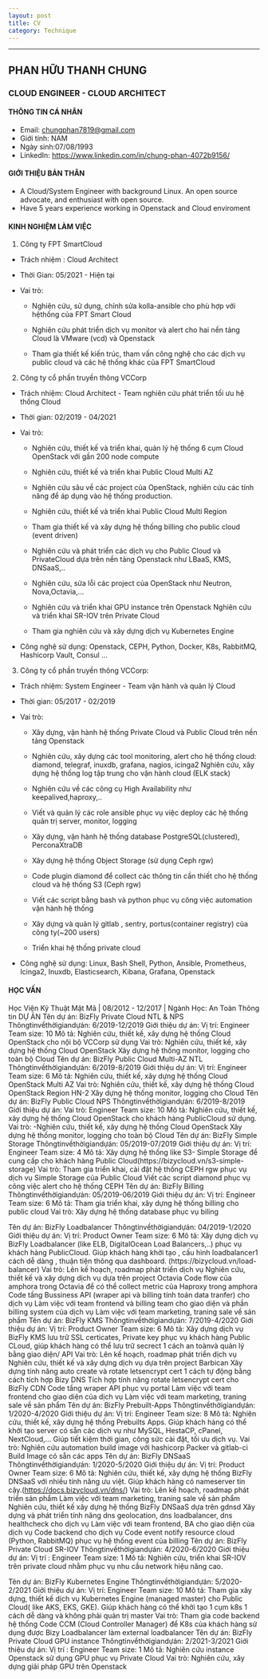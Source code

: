 ```yaml
---
layout: post
title: CV
category: Technique
---
```

---

## PHAN HỮU THANH CHUNG
### CLOUD ENGINEER - CLOUD ARCHITECT

#### THÔNG TIN CÁ NHÂN

- Email: chungphan7819@gmail.com
- Giới tính: NAM 
- Ngày sinh:07/08/1993
- LinkedIn: https://www.linkedin.com/in/chung-phan-4072b9156/


#### GIỚI THIỆU BẢN THÂN
 
- A Cloud/System Engineer with background Linux. An open source advocate, and enthusiast with open source.
- Have 5 years experience working in Openstack and Cloud enviroment

#### KINH NGHIỆM LÀM VIỆC

1. Công ty FPT SmartCloud

- Trách nhiệm : Cloud Architect

- Thời Gian: 05/2021 - Hiện tại

- Vai trò:

  + Nghiên cứu, sử dụng, chỉnh sửa kolla-ansible cho phù hợp với hệthống của FPT Smart Cloud
  
  + Nghiên cứu phát triển dịch vụ monitor và alert cho hai nền tảng Cloud là VMware (vcd) và Openstack
 
  + Tham gia thiết kế kiến trúc, tham vấn công nghệ cho các dịch vụ public cloud và các hệ thống khác của FPT SmartCloud
  
2. Công ty cổ phần truyền thông VCCorp 

- Trách nhiệm: Cloud Architect - Team nghiên cứu phát triển tối ưu hệ thống Cloud

- Thời gian: 02/2019 - 04/2021

- Vai trò:

  + Nghiên cứu, thiết kế và triển khai, quản lý hệ thống 6 cụm Cloud OpenStack với gần 200 node compute
  
  + Nghiên cứu, thiết kế và triển khai Public Cloud Multi AZ

  + Nghiên cứu sâu về các project của OpenStack, nghiên cứu các tính năng để áp dụng vào hệ thống production.

  + Nghiên cứu, thiết kế và triển khai Public Cloud Multi Region

  + Tham gia thiết kế và xây dựng hệ thống billing cho public cloud (event driven)

  + Nghiên cứu và phát triển các dịch vụ cho Public Cloud và PrivateCloud dựa trên nền tảng Openstack như LBaaS, KMS, DNSaaS,.. 
  
  + Nghiên cứu, sửa lỗi các project của OpenStack như Neutron, Nova,Octavia,...
  
  + Nghiên cứu và triển khai GPU instance trên Openstack Nghiên cứu và triển khai SR-IOV trên Private Cloud
 
  + Tham gia nghiên cứu và xây dựng dịch vụ Kubernetes Engine
 
- Công nghệ sử dụng: Openstack, CEPH, Python, Docker, K8s, RabbitMQ, Hashicorp Vault, Consul ...

3. Công ty cổ phần truyền thông VCCorp:

- Trách nhiệm: System Engineer - Team vận hành và quản lý Cloud

- Thời gian: 05/2017 - 02/2019

- Vai trò:

  + Xây dựng, vận hành hệ thống Private Cloud và Public Cloud trên nền tảng Openstack
  
  + Nghiên cứu, xây dựng các tool monitoring, alert cho hệ thống cloud: diamond, telegraf, in uxdb, grafana, nagios, icinga2 Nghiên cứu, xây dựng hệ thống log tập trung cho vận hành cloud (ELK stack)

  + Nghiên cứu về các công cụ High Availability như keepalived,haproxy,..
  
  + Viết và quản lý các role ansible phục vụ việc deploy các hệ thống quản trị server, monitor, logging
  
  + Xây dựng, vận hành hệ thống database PostgreSQL(clustered), PerconaXtraDB

  + Xây dựng hệ thống Object Storage (sử dụng Ceph rgw)
  
  + Code plugin diamond để collect các thông tin cần thiết cho hệ thống cloud và hệ thống S3 (Ceph rgw)
  
  + Viết các script bằng bash và python phục vụ công việc automation vận hành hệ thống
 
  + Xây dựng và quản lý gitlab , sentry, portus(container registry) của công ty(~200 users)
 
  + Triển khai hệ thống private cloud
  
- Công nghệ sử dụng: Linux, Bash Shell, Python, Ansible, Prometheus, Icinga2, In uxdb, Elasticsearch, Kibana, Grafana, Openstack

#### HỌC VẤN
Học Viện Kỹ Thuật Mật Mã | 08/2012 - 12/2017 | Ngành Học: An Toàn Thông tin
DỰ ÁN
    Tên dự án: BizFly Private Cloud NTL & NPS Thôngtinvềthờigiandựán: 6/2019-12/2019 Giới thiệu dự án:
Vị trí: Engineer
Team size: 10
Mô tả: Nghiên cứu, thiết kế, xây dựng hệ thống Cloud OpenStack cho nội bộ VCCorp sử dụng Vai trò:
Nghiên cứu, thiết kế, xây dựng hệ thống Cloud OpenStack Xây dựng hệ thống monitor, logging cho toàn bộ Cloud
 Tên dự án: BizFly Public Cloud Multi-AZ NTL Thôngtinvềthờigiandựán: 6/2019-8/2019 Giới thiệu dự án:
Vị trí: Engineer
Team size: 6
Mô tả: Nghiên cứu, thiết kế, xây dựng hệ thống Cloud OpenStack Multi AZ Vai trò:
Nghiên cứu, thiết kế, xây dựng hệ thống Cloud OpenStack Region HN-2 Xây dựng hệ thống monitor, logging cho Cloud
 Tên dự án: BizFly Public Cloud NPS Thôngtinvềthờigiandựán: 6/2019-8/2019 Giới thiệu dự án:
Vai trò: Engineer
Team size: 10
Mô tả: Nghiên cứu, thiết kế, xây dựng hệ thống Cloud OpenStack cho khách hàng PublicCloud sử dụng. Vai trò:
-Nghiên cứu, thiết kế, xây dựng hệ thống Cloud OpenStack Xây dựng hệ thống monitor, logging cho toàn bộ Cloud
 Tên dự án: BizFly Simple Storage Thôngtinvềthờigiandựán: 05/2019-07/2019 Giới thiệu dự án:
Vị trí: Engineer
Team size: 4
Mô tả: Xây dựng hệ thống like S3- Simple Storage để cung cấp cho khách hàng Public Cloud(https://biz ycloud.vn/s3-simple- storage)
Vai trò:
Tham gia triển khai, cài đặt hệ thống CEPH rgw phục vụ dịch vụ Simple Storage của Public Cloud Viết các script diamond phục vụ công việc alert cho hệ thống CEPH
 Tên dự án: BizFly Billing Thôngtinvềthờigiandựán: 05/2019-06/2019 Giới thiệu dự án:
Vị trí: Engineer
Team size: 6
Mô tả: Tham gia triển khai, xây dựng hệ thống billing cho public cloud Vai trò:
Xây dựng hệ thống database phục vụ biling
 
 Tên dự án: BizFly Loadbalancer Thôngtinvềthờigiandựán: 04/2019-1/2020 Giới thiệu dự án:
Vị trí: Product Owner
Team size: 6
Mô tả: Xây dựng dịch vụ BizFly Loadbalancer (like ELB, DigitalOcean Load Balancers,..) phục vụ khách hàng PublicCloud. Giúp khách hàng khởi tạo , cấu hình loadbalancer1 cách dễ dàng , thuận tiện thông qua dashboard. (https://biz ycloud.vn/load-balancer)
Vai trò:
Lên kế hoạch, roadmap phát triển dịch vụ
Nghiên cứu, thiết kế và xây dựng dịch vụ dựa trên project Octavia
Code flow của amphora trong Octavia để có thể collect metric của Haproxy trong amphora Code tầng Bussiness API (wraper api và billing tính toán data tranfer) cho dịch vụ
Làm việc với team frontend và billing team cho giao diện và phần billing system của dịch vụ Làm việc với team marketing, traning sale về sản phẩm
 Tên dự án: BizFly KMS Thôngtinvềthờigiandựán: 7/2019-4/2020 Giới thiệu dự án:
Vị trí: Product Owner
Team size: 6
Mô tả: Xây dựng dịch vụ BizFly KMS lưu trữ SSL certi cates, Private key phục vụ khách hàng Public CLoud, giúp khách hàng có thể lưu trữ secrect 1 cách an toànvà quản lý bằng giao diện/ API
Vai trò:
Lên kế hoạch, roadmap phát triển dịch vụ
Nghiên cứu, thiết kế và xây dựng dịch vụ dựa trên project Barbican
Xây dựng tính năng auto create và rotate letsencrypt cert 1 cách tự động bằng cách tích hợp Biz y DNS Tích hợp tính năng rotate letsencrypt cert cho BizFly CDN
Code tầng wraper API phục vụ portal
Làm việc với team frontend cho giao diện của dịch vụ
Làm việc với team marketing, traning sale về sản phẩm
 Tên dự án: BizFly Prebuilt-Apps Thôngtinvềthờigiandựán: 1/2020-4/2020 Giới thiệu dự án:
Vị trí: Engineer
Team size: 8
Mô tả: Nghiên cứu, thiết kế, xây dựng hệ thống Prebuilts Apps. Giúp khách hàng có thể khởi tạo server có sẵn các dịch vụ như MySQL, HestaCP, cPanel, NextCloud,... Giúp tiết kiệm thời gian, công sức cài đặt, tối ưu dịch vụ.
Vai trò:
Nghiên cứu automation build image với hashicorp Packer và gitlab-ci Build Image có sẵn các apps
 Tên dự án: BizFly DNSaaS Thôngtinvềthờigiandựán: 1/2020-5/2020 Giới thiệu dự án:
Vị trí: Product Owner
Team size: 6
Mô tả: Nghiên cứu, thiết kế, xây dựng hệ thống BizFly DNSaaS với nhiều tính năng ưu việt. Giúp khách hàng có nameserver tin cậy.(https://docs.biz ycloud.vn/dns/)
Vai trò:
Lên kế hoạch, roadmap phát triển sản phẩm
Làm việc với team marketing, traning sale về sản phẩm
Nghiên cứu, thiết kế xây dựng hệ thống BizFly DNSaaS dựa trên gdnsd
Xây dựng và phát triển tính năng dns geolocation, dns loadbalancer, dns healthcheck cho dịch vụ Làm việc với team frontend, BA cho giao diện của dịch vụ
Code backend cho dịch vụ
 Code event notify resource cloud (Python, RabbitMQ) phục vụ hệ thống event của billing
 Tên dự án: BizFly Private Cloud SR-IOV Thôngtinvềthờigiandựán: 4/2020-6/2020 Giới thiệu dự án:
Vị trí : Engineer
Team size: 1
Mô tả: Nghiên cứu, triển khai SR-IOV trên private cloud nhằm phục vụ nhu cầu network hiệu năng cao.
 
Tên dự án: BizFly Kubernetes Engine Thôngtinvềthờigiandựán: 5/2020-2/2021 Giới thiệu dự án:
Vị trí: Engineer
Team size: 10
Mô tả: Tham gia xây dựng, thiết kế dịch vụ Kubernetes Engine (managed master) cho Public Cloud( like AKS, EKS, GKE). Giúp khách hàng có thể khởi tạo 1 cụm k8s 1 cách dễ dàng và không phải quản trị master
Vai trò:
Tham gia code backend hệ thống
Code CCM (Cloud Controller Manager) để K8s của khách hàng sử dụng được Biz y Loadbalancer làm external loadbalancer
Tên dự án: BizFly Private Cloud GPU instance Thôngtinvềthờigiandựán: 2/2021-3/2021 Giới thiệu dự án:
Vị trí : Engineer
Team size: 1
Mô tả: Nghiên cứu instance Openstack sử dụng GPU phục vụ Private Cloud Vai trò:
Nghiên cứu, xây dựng giải pháp GPU trên Openstack
